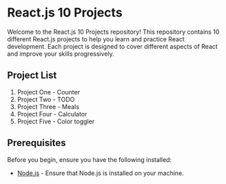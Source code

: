 # React.js 10 Projects

Welcome to the React.js 10 Projects repository! This repository contains 10 different React.js projects to help you learn and practice React development. Each project is designed to cover different aspects of React and improve your skills progressively.

## Project List

1. Project One - Counter
2. Project Two - TODO
3. Project Three - Meals
4. Project Four - Calculator
5. Project Five - Color toggler
   <!-- Add links to each project with brief descriptions -->

## Prerequisites

Before you begin, ensure you have the following installed:

- [Node.js](https://nodejs.org/) - Ensure that Node.js is installed on your machine.


